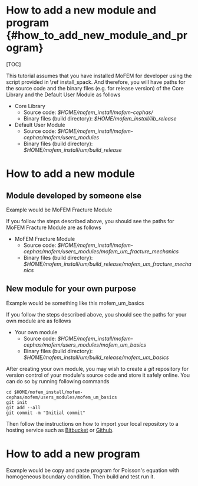 How to add a new module and program {#how_to_add_new_module_and_program}
==========================================================

[TOC]

This tutorial assumes that you have installed MoFEM for developer using
the script provided in \ref install_spack. And therefore, you will have paths
for the source code and the binary files (e.g. for release version) of the Core
Library and the Default User Module as follows

- Core Library
  - Source code: *$HOME/mofem_install/mofem-cephas/*
  - Binary files (build directory): *$HOME/mofem_install/lib_release*
- Default User Module
  - Source code: *$HOME/mofem_install/mofem-cephas/mofem/users_modules*
  - Binary files (build directory): *$HOME/mofem_install/um/build_release*

# How to add a new module

## Module developed by someone else

Example would be MoFEM Fracture Module

If you follow the steps described above, you should see the paths for MoFEM
Fracture Module are as follows

- MoFEM Fracture Module
  - Source code: *$HOME/mofem_install/mofem-cephas/mofem/users_modules/mofem_um_fracture_mechanics*
  - Binary files (build directory): *$HOME/mofem_install/um/build_release/mofem_um_fracture_mechanics*

## New module for your own purpose

Example would be something like this mofem_um_basics

If you follow the steps described above, you should see the paths for your own
module are as follows

- Your own module
  - Source code: *$HOME/mofem_install/mofem-cephas/mofem/users_modules/mofem_um_basics*
  - Binary files (build directory): *$HOME/mofem_install/um/build_release/mofem_um_basics*

After creating your own module, you may wish to create a *git* repository for
version control of your module's source code and store it safely online. You can
do so by running following commands

```
cd $HOME/mofem_install/mofem-cephas/mofem/users_modules/mofem_um_basics
git init
git add --all
git commit -m "Initial commit"
```

Then follow the instructions on how to import your local repository to a hosting
service such as [Bitbucket](https://confluence.atlassian.com/bitbucketserver/importing-code-from-an-existing-project-776640909.html#Importingcodefromanexistingproject-Importanexisting,unversionedcodeprojectintoBitbucketServer) or [Github](https://help.github.com/en/github/importing-your-projects-to-github/adding-an-existing-project-to-github-using-the-command-line).

# How to add a new program

Example would be copy and paste program for Poisson's equation with homogeneous
boundary condition. Then build and test run it.

